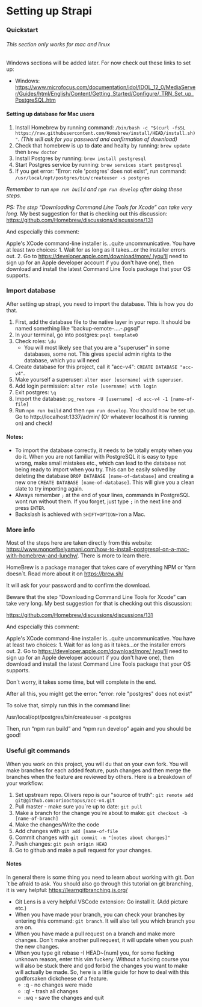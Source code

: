 # Setting up Strapi

### Quickstart

###### This section only works for mac and linux

Windows sections will be added later. For now check out these links to set up:

- Windows: https://www.microfocus.com/documentation/idol/IDOL_12_0/MediaServer/Guides/html/English/Content/Getting_Started/Configure/_TRN_Set_up_PostgreSQL.htm

#### Setting up database for Mac users

1. Install Homebrew by running command: `/bin/bash -c "$(curl -fsSL https://raw.githubusercontent.com/Homebrew/install/HEAD/install.sh)"`. _(This will ask for you password and confirmation of download)_
1. Check that homebrew is up to date and healty by running: `brew update` then `brew doctor`
1. Install Postgres by running: `brew install postgresql`
1. Start Postgres service by running: `brew services start postgresql`
1. If you get error: "Error: role 'postgres' does not exist", run command: `/usr/local/opt/postgres/bin/createuser -s postgres`

_Remember to run `npm run build` and `npm run develop` after doing these steps._

_PS: The step “Downloading Command Line Tools for Xcode” can take very long._
My best suggestion for that is checking out this discussion: https://github.com/Homebrew/discussions/discussions/131

And especially this comment:

Apple's XCode command-line installer is...quite uncommunicative. You have at least two choices: 1. Wait for as long as it takes...or the installer errors out. 2. Go to https://developer.apple.com/download/more/ (you'll need to sign up for an Apple developer account if you don't have one), then download and install the latest Command Line Tools package that your OS supports.

### Import database

After setting up strapi, you need to import the database. This is how you do that.

1. First, add the database file to the native layer in your repo. It should be named something like “backup-remote-….-.pgsql”
2. In your terminal, go into postgres: `psql template0`
3. Check roles: `\du`
   - You will most likely see that you are a "superuser" in some databases, some not. This gives special admin rights to the database, which you will need
4. Create database for this project, call it "acc-v4": `CREATE DATABASE "acc-v4"`.
5. Make yourself a superuser: `alter user [username] with superuser`.
6. Add login permission: `alter role [username] with login`
7. Exit postgres: `\q`
8. Import the database: `pg_restore -U [username] -d acc-v4 -1 [name-of-file]`
9. Run `npm run build` and then `npm run develop`. You should now be set up. Go to http://localhost:1337/admin/ (Or whatever localhost it is running on) and check!

#### Notes:

- To import the database correctly, it needs to be totally empty when you do it. When you are not familiar with PostgreSQL it is easy to type wrong, make small mistakes etc., which can lead to the database not being ready to import when you try. This can be easily solved by deleting the database `DROP DATABASE [name-of-database]` and creating a new one `CREATE DATABASE [name-of-database]`. This will give you a clean slate to try importing again.
- Always remember `;` at the end of your lines, commands in PostgreSQL wont run without them. If you forget, just type `;` in the next line and press `ENTER`.
- Backslash is achieved with `SHIFT+OPTION+7`on a Mac.

### More info

Most of the steps here are taken directly from this website: https://www.moncefbelyamani.com/how-to-install-postgresql-on-a-mac-with-homebrew-and-lunchy/. There is more to learn there.

HomeBrew is a package manager that takes care of everything NPM or Yarn doesn´t. Read more about it on https://brew.sh/

It will ask for your password and to confirm the download.

Beware that the step “Downloading Command Line Tools for Xcode” can take very long. My best suggestion for that is checking out this discussion:

https://github.com/Homebrew/discussions/discussions/131

And especially this comment:

Apple's XCode command-line installer is...quite uncommunicative. You have at least two choices: 1. Wait for as long as it takes...or the installer errors out. 2. Go to https://developer.apple.com/download/more/ (you'll need to sign up for an Apple developer account if you don't have one), then download and install the latest Command Line Tools package that your OS supports.

Don´t worry, it takes some time, but will complete in the end.

After all this, you might get the error: “error: role "postgres" does not exist”

To solve that, simply run this in the command line:

/usr/local/opt/postgres/bin/createuser -s postgres

Then, run “npm run build” and “npm run develop” again and you should be good!

### Useful git commands

When you work on this project, you will du that on your own fork. You will make branches for each added feature, push changes and then merge the branches when the feature are reviewed by others. Here is a breakdown of your workflow:

1. Set upstream repo. Olivers repo is our "source of truth": `git remote add git@github.com:oriooctopus/acc-v4.git`
2. Pull master - make sure you´re up to date: `git pull`
3. Make a branch for the change you´re about to make: `git checkout -b [name-of-branch]`
4. Make the changes/Write the code
5. Add changes with `git add [name-of-file`
6. Commit changes with `git commit -m "[notes about changes]"`
7. Push changes: `git push origin HEAD`
8. Go to github and make a pull request for your changes.

#### Notes

In general there is some thing you need to learn about working with git. Don´t be afraid to ask. You should also go through this tutorial on git branching, it is very helpful: https://learngitbranching.js.org/

- Git Lens is a very helpful VSCode extension: Go install it. (Add picture etc.)
- When you have made your branch, you can check your branches by entering this command: `git branch`. It will also tell you which branch you are on.
- When you have made a pull request on a branch and make more changes. Don´t make another pull request, it will update when you push the new changes.
- When you type git rebase -I HEAD~[num] you, for some fucking unknown reason, enter this vim fuckery. Without a fucking course you will also be stuck there and god forbid the changes you want to make will actually be made. So, here is a little guide for how to deal with this godforsaken dickcheese of a feature.
  - :q - no changes were made
  - :q! - trash all changes
  - :wq - save the changes and quit
